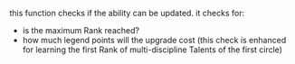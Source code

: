 this function checks if the ability can be updated. it checks for:
* is the maximum Rank reached?
* how much legend points will the upgrade cost (this check is enhanced for learning the first Rank of multi-discipline Talents of the first circle)
